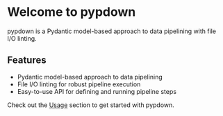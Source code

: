 # Welcome to pypdown

pypdown is a Pydantic model-based approach to data pipelining with file I/O linting.

## Features

- Pydantic model-based approach to data pipelining
- File I/O linting for robust pipeline execution
- Easy-to-use API for defining and running pipeline steps

Check out the [Usage](usage/index.md) section to get started with pypdown.
